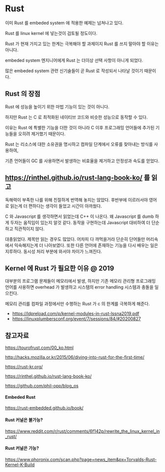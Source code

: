 # Rust
이미 Rust 를 embeded system 에 적용한 예제는 넘쳐나고 있다.

Rust 를 linux kernel 에 넣는것이 검토될 정도이다.

Rust 가 현재 가지고 있는 한계는 극복해야 할 과제이지 Rust 를 쓰지 말아야 할 이유는 아니다.

embeded system 엔지니어에게 Rust 는 더이상 선택 사항이 아니게 되었다.

많은 embeded system 관련 신기술들이 곧 Rust 로 작성되서 나타날 것이기 때문이다.

## Rust 의 장점
Rust 에 성능을 높이기 위한 마법 기능이 있는 것이 아니다.

하지만 Rust 는 C 로 최적화된 네이티브 코드와 비슷한 성능으로 동작할 수 있다.

이유는 Rust 에 특별한 기능을 더한 것이 아니라 C 이후 프로그래밍 언어들에 추가된 기능들을 오히려 제거했기 때문이다.

Rust 는 리소스에 대한 소유권을 명시하고 컴파일 단계에서 오류를 찾아내는 방식를 사용하여,

기존 언어들이 GC 를 사용하면서 발생하는 비효율을 제거하고 안정성과 속도를 얻었다.

## https://rinthel.github.io/rust-lang-book-ko/ 를 읽고
독해력이 부족한 나를 위해 친절하게 번역해 놓지는 않았다.
후반부에 이르러서야 영어로 읽는게 더 편하다는 생각이 들었고 시간이 아까웠다.

C 와 Javascript 를 생각하면서 읽었는데 C++ 이 나온다.
왜 Javascript 를 dumb 하게 두자는 움직임이 있는지 알것 같다.
동작을 구현하는데 Javascript 대비하여 더 단순하고 직관적이지 않다.

대충읽었다. 제목만 읽는 경우도 많았다. 어차피 다 까먹을거라 단순히 단어들만 머리속에서 익숙해지는게 더 나아보였다.
또한 다른 언어에 존재하는 기능을 다시 배우는 일은 지루하다. 동시성 처리 부분에 와서야 차이가 느껴진다.

## Kernel 에 Rust 가 필요한 이유 @ 2019
대부분의 프로그램 문제들이 메모리에서 발생,
하지만 기존 메모리 관리형 프로그래밍 언어를 사용하면 overhead 가 발생하고
시스템의 error handling 시스템과 충돌을 일으킨다.

메모리 관리를 컴파일 과정에서만 수행하는 Rust 가 c 의 한계를 극복하게 해준다.

* https://ldpreload.com/p/kernel-modules-in-rust-lssna2019.pdf
* https://linuxplumbersconf.org/event/7/sessions/84/#20200827

## 참고자료
https://tourofrust.com/00_ko.html

http://hacks.mozilla.or.kr/2015/06/diving-into-rust-for-the-first-time/

https://rust-kr.org/

https://rinthel.github.io/rust-lang-book-ko/

https://github.com/phil-opp/blog_os

#### Embeded Rust
https://rust-embedded.github.io/book/

#### Rust 커널은 불가능?
https://www.reddit.com/r/rust/comments/6f142p/rewrite_the_linux_kernel_in_rust/

#### Rust 커널은 가능?
https://www.phoronix.com/scan.php?page=news_item&px=Torvalds-Rust-Kernel-K-Build
